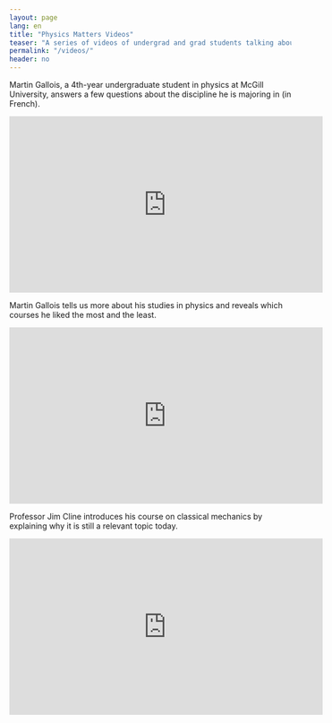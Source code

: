 ```yaml
---
layout: page
lang: en
title: "Physics Matters Videos"
teaser: "A series of videos of undergrad and grad students talking about their experience as physicists"
permalink: "/videos/"
header: no
---
```


Martin Gallois, a 4th-year undergraduate student in physics at McGill University, answers a few questions about the discipline he is majoring in (in French).

<iframe width="560" height="315" src="https://www.youtube.com/embed/m65xdA8AtyI" frameborder="0" allow="accelerometer; autoplay; clipboard-write; encrypted-media; gyroscope; picture-in-picture" allowfullscreen></iframe>


Martin Gallois tells us more about his studies in physics and reveals which courses he liked the most and the least.

<iframe width="560" height="315" src="https://www.youtube.com/embed/QgDUzwFIzuU" frameborder="0" allow="accelerometer; autoplay; clipboard-write; encrypted-media; gyroscope; picture-in-picture" allowfullscreen></iframe>


Professor Jim Cline introduces his course on classical mechanics by explaining why it is still a relevant topic today.

<iframe width="560" height="315" src="https://www.youtube.com/embed/ctN0eH7J4OM" frameborder="0" allow="accelerometer; autoplay; clipboard-write; encrypted-media; gyroscope; picture-in-picture" allowfullscreen></iframe>
